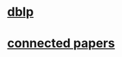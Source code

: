 # [dblp](https://dblp.org/db/conf/ijcai/ijcai2018.html#ZonooziKLC18)
# [connected papers](https://www.connectedpapers.com/)

